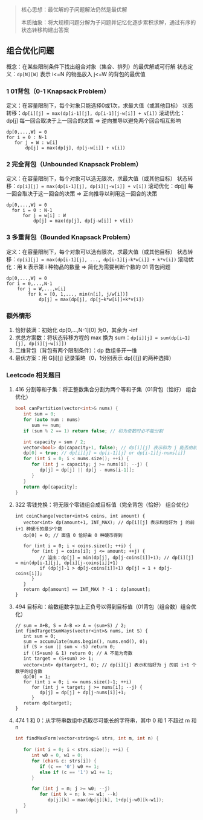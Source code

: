 > 核心思想：最优解的子问题解法仍然是最优解
>
> 本质抽象：将大规模问题分解为子问题并记忆化逐步累积求解，通过有序的状态转移构建出答案
## 组合优化问题
概念：在某些限制条件下找出组合对象（集合、排列）的最优解或可行解
状态定义：`dp[N][W]` 表示 i<=N 的物品放入 j<=W 的背包的最优值 

### 1 01背包（0-1 Knapsack Problem）
定义：在容量限制下，每个对象只能选择0或1次，求最大值（或其他目标）
状态转移：`dp[i][j] = max(dp[i-1][j], dp[i-1][j-w[i]] + v[i])`
滚动优化：dp[j] 每一回合取决于上一回合的决策 => 逆向推导以避免两个回合相互影响
```
dp[0,...,W] = 0
for i = 0 : N-1
   for j = W : w[i]
       dp[j] = max(dp[j], dp[j-w[i]] + v[i])
```

### 2 完全背包（Unbounded Knapsack Problem）
定义：在容量限制下，每个对象可以选无限次，求最大值（或其他目标）
状态转移：`dp[i][j] = max(dp[i-1][j], dp[i][j-w[i]] + v[i])`
滚动优化：dp[j] 每一回合取决于这一回合的决策 => 正向推导以利用这一回合的决策
```
dp[0,...,W] = 0
  for i = 0 : N-1
      for j = w[i] : W
          dp[j] = max(dp[j], dp[j-w[i]] + v[i])
```

### 3 多重背包（Bounded Knapsack Problem）
定义：在容量限制下，每个对象可以选有限次，求最大值（或其他目标）
状态转移：`dp[i][j] = max(dp[i-1][j], ..., dp[i-1][j-k*w[i]] + k*v[i])`
滚动优化：用 k 表示第 i 种物品的数量 => 简化为需要判断个数的 01 背包问题
```
dp[0,...,W] = 0
for i = 0,...,N-1
    for j = W,...,w[i]
        for k = [0, 1,..., min(n[i], j/w[i])]
            dp[j] = max(dp[j], dp[j−k*w[i]]+k*v[i])
```

### 额外情形
1. 恰好装满：初始化 dp[0,...,N-1][0] 为0，其余为 -inf
2. 求总方案数：将状态转移方程的 max 换为 sum：`dp[i][j] = sum(dp[i−1][j], dp[i][j−w[i]])`
3. 二维背包（背包有两个限制条件）：dp 数组多开一维
4. 最优方案：用 G[i][j] 记录策略（0，1分别表示 dp[i][j] 的两种选择）

### Leetcode 相关题目
1. 416 分割等和子集：将正整数集合分割为两个等和子集（01背包（恰好） 组合优化）
   ```cpp
   bool canPartition(vector<int>& nums) {
      int sum = 0;
      for (auto num : nums)
         sum += num;
      if (sum % 2 == 1) return false; // 和为奇数时必不能分割
   
      int capacity = sum / 2;
      vector<bool> dp(capacity+1, false); // dp[i][j] 表示和为 j 能否由前 i+1 个数字恰好得到
      dp[0] = true; // dp[i][j] = dp[i-1][j] or dp[i-1][j-nums[i]]
      for (int i = 0; i < nums.size(); ++i) {
         for (int j = capacity; j >= nums[i]; --j) {
            dp[j] = dp[j] || dp[j - nums[i-1]];
         }
      }
      return dp[capacity];
   }
   ```
2. 322 零钱兑换：将无限个零钱组合成目标值（完全背包（恰好） 组合优化）
   ```
   int coinChange(vector<int>& coins, int amount) {
      vector<int> dp(amount+1, INT_MAX); // dp[i][j] 表示和恰好为 j 的前 i+1 种硬币的最少个数
      dp[0] = 0; // 面值 0 恰好由 0 种硬币得到
   
      for (int i = 0; i < coins.size(); ++i) {
         for (int j = coins[i]; j <= amount; ++j) {
            // 溢出：dp[j] = min(dp[j], dp[j-coins[i]]+1); // dp[i][j] = min(dp[i-1][j], dp[i][j-coins[i]]+1)
            if (dp[j]-1 > dp[j-coins[i]]+1) dp[j] = 1 + dp[j-coins[i]];
         }
      }
      return dp[amount] == INT_MAX ? -1 : dp[amount];
   }
   ```
3. 494 目标和：给数组数字加上正负号以得到目标值（01背包（组合数）组合优化）
   ```
   // sum = A+B, S = A-B => A = (sum+S) / 2;
   int findTargetSumWays(vector<int>& nums, int S) {
      int sum = 0;
      sum = accumulate(nums.begin(), nums.end(), 0);
      if (S > sum || sum < -S) return 0;
      if ((S+sum) & 1) return 0; // A 不能为奇数
      int target = (S+sum) >> 1;
      vector<int> dp(target+1, 0); // dp[i][j] 表示和恰好为 j 的前 i+1 个数字的组合数
      dp[0] = 1;
      for (int i = 0; i <= nums.size()-1; ++i)
         for (int j = target; j >= nums[i]; --j) {
            dp[j] = dp[j] + dp[j-nums[i]]+1;
         }
      return dp[target];
   }
   ```
4. 474 1 和 0：从字符串数组中选取尽可能长的字符串，其中 0 和 1 不超过 m 和 n
   ```cpp
   int findMaxForm(vector<string>& strs, int m, int n) {
      
      for (int i = 0; i < strs.size(); ++i) {
         int w0 = 0, w1 = 0;
         for (char& c: strs[i]) {
            if (c == '0') w0 += 1;
            else if (c == '1') w1 += 1;
         }
   
         for (int j = m; j >= w0; --j)
            for (int k = n; k >= w1; --k)
               dp[j][k] = max(dp[j][k], 1+dp[j-w0][k-w1]);
      }
   }
   ```

